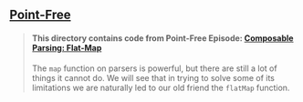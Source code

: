 ## [Point-Free](https://www.pointfree.co)

> #### This directory contains code from Point-Free Episode: [Composable Parsing: Flat-Map](https://www.pointfree.co/episodes/ep60-composable-parsing-flat-map)
>
> The `map` function on parsers is powerful, but there are still a lot of things it cannot do. We will see that in trying to solve some of its limitations we are naturally led to our old friend the `flatMap` function.
